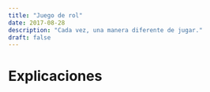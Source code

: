 ```yaml
---
title: "Juego de rol"
date: 2017-08-28
description: "Cada vez, una manera diferente de jugar."
draft: false
---
```


# Explicaciones


